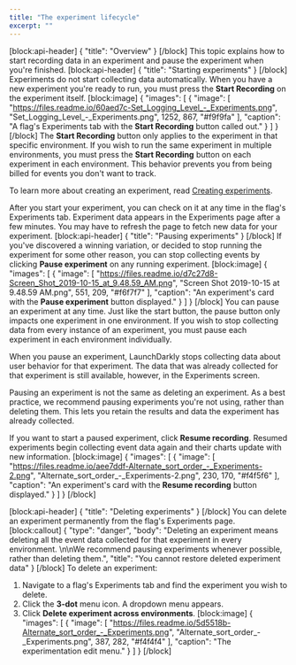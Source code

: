 ```yaml
---
title: "The experiment lifecycle"
excerpt: ""
---
```

[block:api-header]
{
  "title": "Overview"
}
[/block]
This topic explains how to start recording data in an experiment and pause the experiment when you're finished. 
[block:api-header]
{
  "title": "Starting experiments"
}
[/block]
Experiments do not start collecting data automatically. When you have a new experiment you're ready to run, you must press the **Start Recording** on the experiment itself.
[block:image]
{
  "images": [
    {
      "image": [
        "https://files.readme.io/60aed7c-Set_Logging_Level_-_Experiments.png",
        "Set_Logging_Level_-_Experiments.png",
        1252,
        867,
        "#f9f9fa"
      ],
      "caption": "A flag's Experiments tab with the **Start Recording** button called out."
    }
  ]
}
[/block]
The **Start Recording** button only applies to the experiment in that specific environment. If you wish to run the same experiment in multiple environments, you must press the **Start Recording** button on each experiment in each environment. This behavior prevents you from being billed for events you don't want to track. 

To learn more about creating an experiment, read [Creating experiments](doc:experimentation-create). 

After you start your experiment, you can check on it at any time in the flag's Experiments tab. Experiment data appears in the Experiments page after a few minutes. You may have to refresh the page to fetch new data for your experiment.
[block:api-header]
{
  "title": "Pausing experiments"
}
[/block]
If you've discovered a winning variation, or decided to stop running the experiment for some other reason, you can stop collecting events by clicking **Pause experiment** on any running experiment.
[block:image]
{
  "images": [
    {
      "image": [
        "https://files.readme.io/d7c27d8-Screen_Shot_2019-10-15_at_9.48.59_AM.png",
        "Screen Shot 2019-10-15 at 9.48.59 AM.png",
        551,
        209,
        "#f6f7f7"
      ],
      "caption": "An experiment's card with the **Pause experiment** button displayed."
    }
  ]
}
[/block]
You can pause an experiment at any time. Just like the start button, the pause button only impacts one experiment in one environment. If you wish to stop collecting data from every instance of an experiment, you must pause each experiment in each environment individually.

When you pause an experiment, LaunchDarkly stops collecting data about user behavior for that experiment. The data that was already collected for that experiment is still available, however, in the Experiments screen.

Pausing an experiment is not the same as deleting an experiment. As a best practice, we recommend pausing experiments you're not using, rather than deleting them. This lets you retain the results and data the experiment has already collected.

If you want to start a paused experiment, click **Resume recording**. Resumed experiments begin collecting event data again and their charts update with new information.
[block:image]
{
  "images": [
    {
      "image": [
        "https://files.readme.io/aee7ddf-Alternate_sort_order_-_Experiments-2.png",
        "Alternate_sort_order_-_Experiments-2.png",
        230,
        170,
        "#f4f5f6"
      ],
      "caption": "An experiment's card with the **Resume recording** button displayed."
    }
  ]
}
[/block]

[block:api-header]
{
  "title": "Deleting experiments"
}
[/block]
You can delete an experiment permanently from the flag's Experiments page.
[block:callout]
{
  "type": "danger",
  "body": "Deleting an experiment means deleting all the event data collected for that experiment in every environment. \n\nWe recommend pausing experiments whenever possible, rather than deleting them.",
  "title": "You cannot restore deleted experiment data"
}
[/block]
To delete an experiment:

1. Navigate to a flag's Experiments tab and find the experiment you wish to delete.
2. Click the **3-dot** menu icon. A dropdown menu appears.
3. Click **Delete experiment across environments**. 
[block:image]
{
  "images": [
    {
      "image": [
        "https://files.readme.io/5d5518b-Alternate_sort_order_-_Experiments.png",
        "Alternate_sort_order_-_Experiments.png",
        387,
        282,
        "#f4f4f4"
      ],
      "caption": "The experimentation edit menu."
    }
  ]
}
[/block]